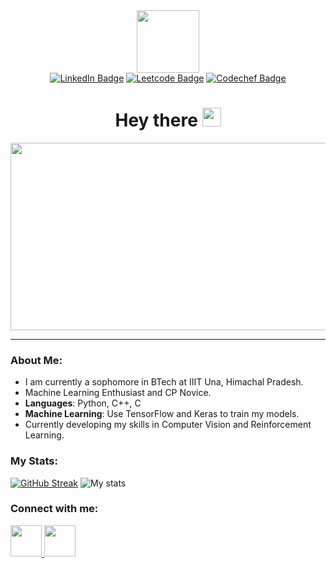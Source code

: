 <div id="header" align="center">
  <img src="https://media.giphy.com/media/M9gbBd9nbDrOTu1Mqx/giphy.gif" width="100"/>
</div>

<div id="badges" align="center">
  <a href="https://www.linkedin.com/in/anshgudibanda/"><img src="https://img.shields.io/badge/LinkedIn-blue?style=for-the-badge&logo=linkedin&logoColor=white" alt="LinkedIn Badge"/></a>
  <a href="https://www.leetcode.com/anshgudibanda/"><img src="https://img.shields.io/badge/Leetcode-black?style=for-the-badge&logo=leetcode&logoColor=gold" alt="Leetcode Badge"/></a>
  <a href="https://www.codechef.com/users/althorrand"><img src="https://img.shields.io/badge/Codechef-4F3126?style=for-the-badge&logo=codechef&logoColor=black" alt="Codechef Badge"/></a> <br />

  <img src="https://komarev.com/ghpvc/?username=althorstormblessed&style=flat-square&color=blue" alt=""/>
</div>

<div id="hey" align = "center">
<h1>
  Hey there
  <img src="https://media.giphy.com/media/hvRJCLFzcasrR4ia7z/giphy.gif" width="30px">
</h1>
</div>

<div align="center">
  <img src="https://media.giphy.com/media/dWesBcTLavkZuG35MI/giphy.gif" width="600" height="300"/>
</div>

---

### About Me:

- I am currently a sophomore in BTech at IIIT Una, Himachal Pradesh.
- Machine Learning Enthusiast and CP Novice.
- **Languages**: Python, C++, C 
- **Machine Learning**: Use TensorFlow and Keras to train my models.
- Currently developing my skills in Computer Vision and Reinforcement Learning.


### My Stats:
[![GitHub Streak](http://github-readme-streak-stats.herokuapp.com?user=althorstormblessed&theme=dark&background=000000)](https://git.io/streak-stats)
![My stats](https://github-readme-stats.vercel.app/api?username=althorstormblessed&show_icons=true&theme=dark)

### Connect with me:
<a href="https://www.linkedin.com/in/anshgudibanda/">
  <img height="50" src="https://cdn-icons-png.flaticon.com/512/3536/3536505.png"/>
</a>
<a href="https://www.instagram.com/anshenyeager/">
  <img height="50" src="https://cdn-icons-png.flaticon.com/512/174/174855.png"/>
</a>
